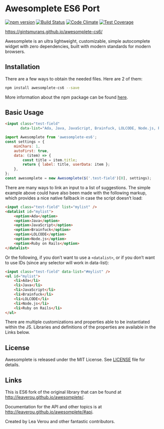 # Awesomplete ES6 Port
[![npm version](https://img.shields.io/npm/v/awesomplete.svg)](https://www.npmjs.com/package/awesomplete)
[![Build Status](https://img.shields.io/travis/LeaVerou/awesomplete/gh-pages.svg)](https://travis-ci.org/LeaVerou/awesomplete)
[![Code Climate](https://img.shields.io/codeclimate/github/LeaVerou/awesomplete.svg)](https://codeclimate.com/github/LeaVerou/awesomplete)
[![Test Coverage](https://img.shields.io/codeclimate/coverage/github/LeaVerou/awesomplete.svg)](https://codeclimate.com/github/LeaVerou/awesomplete/coverage)

https://gintsmurans.github.io/awesomplete-cs6/

Awesomplete is an ultra lightweight, customizable, simple autocomplete widget with zero dependencies, built with modern standards for modern browsers.

## Installation
There are a few ways to obtain the needed files.
Here are 2 of them:

```sh
npm install awesomplete-cs6 --save
```

More information about the npm package can be found [here](https://www.npmjs.com/package/awesomplete-es6).

## Basic Usage

```html
<input class="test-field"
       data-list="Ada, Java, JavaScript, Brainfuck, LOLCODE, Node.js, Ruby on Rails" />
```

```javascript
import Awesomplete from 'awesomplete-es6';
const settings = {
    minChars: 1,
    autoFirst: true,
    data: (item) => {
        const title = item.title;
        return { label: title, userData: item };
    },
};
const awesomplete = new Awesomplete($('.test-field')[0], settings);
```

There are many ways to link an input to a list of suggestions.
The simple example above could have also been made with the following markup, which provides a nice native fallback in case the script doesn’t load:

```html
<input class="test-field" list="mylist" />
<datalist id="mylist">
    <option>Ada</option>
    <option>Java</option>
    <option>JavaScript</option>
    <option>Brainfuck</option>
    <option>LOLCODE</option>
    <option>Node.js</option>
    <option>Ruby on Rails</option>
</datalist>
```

Or the following, if you don’t want to use a `<datalist>`, or if you don’t want to use IDs (since any selector will work in data-list):

```html
<input class="test-field" data-list="#mylist" />
<ul id="mylist">
    <li>Ada</li>
    <li>Java</li>
    <li>JavaScript</li>
    <li>Brainfuck</li>
    <li>LOLCODE</li>
    <li>Node.js</li>
    <li>Ruby on Rails</li>
</ul>
```

There are multiple customizations and properties able to be instantiated within the JS. Libraries and definitions of the properties are available in the Links below.

## License

Awesomplete is released under the MIT License. See [LICENSE][1] file for
details.

## Links

This is ES6 fork of the original library that can be found at <http://leaverou.github.io/awesomplete/>.

Documentation for the API and other topics is at
<http://leaverou.github.io/awesomplete/#api>.

Created by Lea Verou and other fantastic contributors.

[1]: https://github.com/LeaVerou/awesomplete/blob/gh-pages/LICENSE
